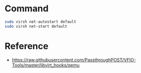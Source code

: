 # Command
```sh
sudo virsh net-autostart default
sudo virsh net-start default
```
# Reference
- https://raw.githubusercontent.com/PassthroughPOST/VFIO-Tools/master/libvirt_hooks/qemu
